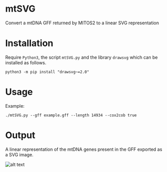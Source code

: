 # mtSVG
Convert a mtDNA GFF returned by MITOS2 to a linear SVG representation

# Installation

Require `Python3`, the script `mtSVG.py` and the library `drawsvg` which can be installed as follows. 
```
python3 -m pip install "drawsvg~=2.0"
```

# Usage

Example:
```
./mtSVG.py --gff example.gff --length 14934 --cox2cob true
```

# Output

A linear representation of the mtDNA genes present in the GFF exported as a SVG image.

![alt text](https://rehost.diberie.com/Picture/Get/f/177361)

